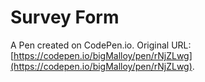 # Survey Form

A Pen created on CodePen.io. Original URL: [https://codepen.io/bigMalloy/pen/rNjZLwg](https://codepen.io/bigMalloy/pen/rNjZLwg).


